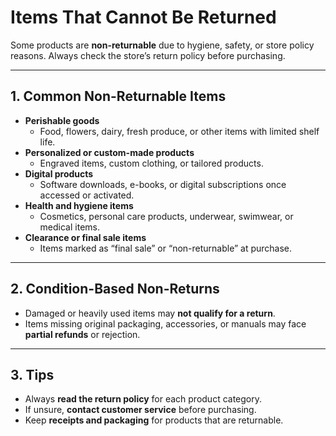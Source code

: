 # Items That Cannot Be Returned

Some products are **non-returnable** due to hygiene, safety, or store policy reasons. Always check the store’s return policy before purchasing.

---

## 1. Common Non-Returnable Items

- **Perishable goods**
  - Food, flowers, dairy, fresh produce, or other items with limited shelf life.
- **Personalized or custom-made products**
  - Engraved items, custom clothing, or tailored products.
- **Digital products**
  - Software downloads, e-books, or digital subscriptions once accessed or activated.
- **Health and hygiene items**
  - Cosmetics, personal care products, underwear, swimwear, or medical items.
- **Clearance or final sale items**
  - Items marked as “final sale” or “non-returnable” at purchase.

---

## 2. Condition-Based Non-Returns

- Damaged or heavily used items may **not qualify for a return**.
- Items missing original packaging, accessories, or manuals may face **partial refunds** or rejection.

---

## 3. Tips

- Always **read the return policy** for each product category.
- If unsure, **contact customer service** before purchasing.
- Keep **receipts and packaging** for products that are returnable.
